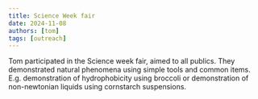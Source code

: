 ```yaml
---
title: Science Week fair
date: 2024-11-08
authors: [tom]
tags: [outreach]
---
```


Tom participated in the Science week fair, aimed to all publics.
They demonstrated natural phenomena using simple tools and common items.
E.g. demonstration of hydrophobicity using broccoli or demonstration of non-newtonian liquids using cornstarch suspensions.

